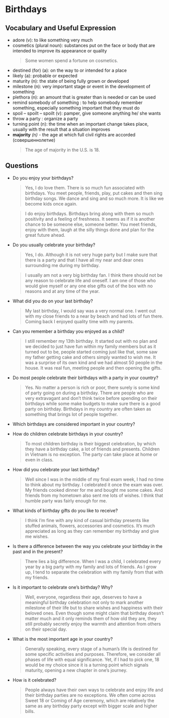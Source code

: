 # Birthdays
## Vocabulary and Useful Expression
* adore (v): to like something very much
* cosmetics (plural noun): substances put on the face or body that are intended to improve its appearance or quality
  > Some women spend a fortune on cosmetics.
* destined (for) (a): on the way to or intended for a place
* likely (a): probable or expected
* maturity (n): the state of being fully grown or developed
* milestone (n): very important stage or event in the development of something
* plethora (n): an amount that is greater than is needed or can be used
* remind somebody of something : to help somebody remember something, especially something important that they must do
* spoil – spoilt – spoilt (v): pamper, give someone anything he/ she wants
* throw a party : organize a party
* turning point (n): the time when an important change takes place, usually with the result that a situation improves
* **majority** *(n)* - the age at which full civil rights are accorded (совершеннолетие)
  > The age of majority in the U.S. is 18.
## Questions
* Do you enjoy your birthdays?
  > Yes, I do love them. There is so much fun associated with birthdays. You meet people, friends, play, put cakes and then sing birthday songs. We dance and sing and so much more. It is like we become kids once again.

  > I do enjoy  birthdays. Birthdays bring along with them so much positivity and a feeling of freshness. It seems as if it is another chance to be someone else, someone better. You meet friends, enjoy with them, laugh at the silly things done and plan for the great future ahead.
* Do you usually celebrate your birthday?
  > Yes, I do. Although it is not very huge party but I make sure that there is a party and that I have all my near and dear ones surrounding me during my birthday.

  > I usually am not a very big birthday fan. I think there should not be any reason to celebrate life and oneself. I am one of those who would give myself or any one else gifts out of the box with no reasons and at any time of the year.
* What did you do on your last birthday?
  > My last birthday, I would say was a very normal one. I went out with my close friends to a near by beach and had lots of fun there. Coming back I enjoyed quality time with my parents.
* Can you remember a birthday you enjoyed as a child?
  > I still remember my 13th birthday. It started out with no plan and we decided to just have fun within my family members but as it turned out to be, people started coming just like that, some saw my father getting cake and others simply wanted to wish me. It was a surprise of its own kind and we had almost 50 people in the house. It was real fun, meeting people and then opening the gifts.
* Do most people celebrate their birthdays with a party in your country?
  > Yes. No matter a person is rich or poor, there surely is some kind of party going on during a birthday. There are people who are very extravagant and don’t think twice before spending on their birthdays while some make budgets to make sure there is a good party on birthday. Birthdays in my country are often taken as something that brings lot of people together.
* Which birthdays are considered important in your country?
* How do children celebrate birthdays in your country? 
  > To most children birthday is their biggest celebration, by which they have a birthday cake, a lot of friends and presents. Children in Vietnam is no exception. The party can take place at home or even in class.
* How did you celebrate your last birthday? 
  > Well since I was in the middle of my final exam week, I had no time to think about my birthday. I celebrated it once the exam was over. My friends cooked dinner for me and bought me some cakes. And friends from my hometown also sent me lots of wishes. I think that humble party was fairly enough for me.
* What kinds of birthday gifts do you like to receive? 
  > I think I’m fine with any kind of casual birthday presents like stuffed animals, flowers, accessories and cosmetics. It’s much appreciated as long as they can remember my birthday and give me wishes.
* Is there a difference between the way you celebrate your birthday in the past and in the present? 
  > There lies a big difference. When I was a child, I celebrated every year by a big party with my family and lots of friends. As I grow up, I tend to separate the celebration with my family from that with my friends.
* Is it important to celebrate one’s birthday? Why? 
  > Well, everyone, regardless their age, deserves to have a meaningful birthday celebration not only to mark another milestone of their life but to share wishes and happiness with their beloved ones. Even though some might claim that birthday doesn’t matter much and it only reminds them of how old they are, they still probably secretly enjoy the warmth and attention from others on their special day.
* What is the most important age in your country? 
  > Generally speaking, every stage of a human’s life is destined for some specific activities and purposes. Therefore, we consider all phases of life with equal significance. Yet, if I had to pick one, 18 would be my choice since it is a turning point which signals maturity, opening a new chapter in one’s journey.
* How is it celebrated? 
  > People always have their own ways to celebrate and enjoy life and their birthday parties are no exceptions. We often come across Sweet 18 or Coming of Age ceremony, which are relatively the same as any birthday party except with bigger scale and higher bills.
